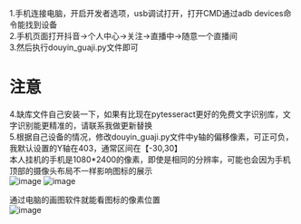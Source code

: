 1.手机连接电脑，开启开发者选项，usb调试打开，打开CMD通过adb devices命令能找到设备  
2.手机页面打开抖音->个人中心->关注->直播中->随意一个直播间  
3.然后执行douyin_guaji.py文件即可  
# 注意
4.缺库文件自己安装一下，如果有比现在pytesseract更好的免费文字识别库，文字识别能更精准的，请联系我做更新替换  
5.根据自己设备的情况，修改douyin_guaji.py文件中y轴的偏移像素，可正可负，我默认设置的Y轴在403，通常区间在【-30,30】  
本人挂机的手机是1080*2400的像素，即使是相同的分辨率，可能也会因为手机顶部的摄像头布局不一样影响图标的展示  
![image](https://github.com/pokemonzlj/douyin_guaji/assets/35096840/127d1cf5-0814-4edf-846e-b9936e1cb108)
![image](https://github.com/user-attachments/assets/f494242b-bd57-4969-bd95-eb4c77d8c39e)

通过电脑的画图软件就能看图标的像素位置  
![image](https://github.com/pokemonzlj/douyin_guaji/assets/35096840/bb6ed6fb-84e1-463a-83c7-080c644f212d)


